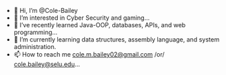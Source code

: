 - 👋 Hi, I’m @Cole-Bailey
- 👀 I’m interested in Cyber Security and gaming...
- 🌱 I’ve recently learned Java-OOP, databases, APIs, and web programming...
- 🌱 I’m currently learning data structures, assembly language, and system administration.
- 📫 How to reach me cole.m.bailey02@gmail.com /or/ cole.bailey@selu.edu...


<!---
Cole-Bailey/Cole-Bailey is a ✨ special ✨ repository because its `README.md` (this file) appears on your GitHub profile.
You can click the Preview link to take a look at your changes.
--->
